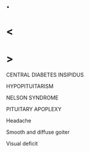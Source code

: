 # .

# <

# >

CENTRAL DIABETES INSIPIDUS

HYPOPITUITARISM

NELSON SYNDROME

PITUITARY APOPLEXY

Headache

Smooth and diffuse goiter

Visual deficit
